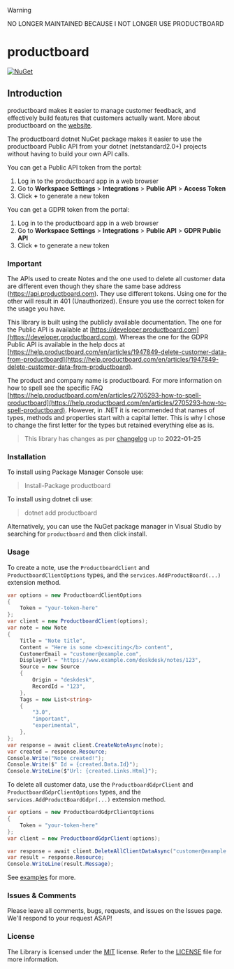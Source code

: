 > [!WARNING]
> NO LONGER MAINTAINED BECAUSE I NOT LONGER USE PRODUCTBOARD

# productboard

[![NuGet](https://img.shields.io/nuget/v/productboard.svg)](https://www.nuget.org/packages/productboard/)

## Introduction

productboard makes it easier to manage customer feedback, and effectively build features that customers actually want.
More about productboard on the [website](https://productboard.com).

The productboard dotnet NuGet package makes it easier to use the productboard Public API from your dotnet (netstandard2.0+)
projects without having to build your own API calls.

You can get a Public API token from the portal:

1. Log in to the productboard app in a web browser
2. Go to **Workspace Settings** > **Integrations** > **Public API** > **Access Token**
3. Click **+** to generate a new token

You can get a GDPR token from the portal:

1. Log in to the productboard app in a web browser
2. Go to **Workspace Settings** > **Integrations** > **Public API** > **GDPR Public API**
3. Click **+** to generate a new token

### Important

The APIs used to create Notes and the one used to delete all customer data are different even though they share the same base address (https://api.productboard.com). They use different tokens. Using one for the other will result in 401 (Unauthorized). Ensure you use the correct token for the usage you have.

This library is built using the publicly available documentation. The one for the Public API is available at [https://developer.productboard.com](https://developer.productboard.com). Whereas the one for the GDPR Public API is available in the help docs at [https://help.productboard.com/en/articles/1947849-delete-customer-data-from-productboard](https://help.productboard.com/en/articles/1947849-delete-customer-data-from-productboard).

The product and company name is productboard. For more information on how to spell see the specific FAQ [https://help.productboard.com/en/articles/2705293-how-to-spell-productboard](https://help.productboard.com/en/articles/2705293-how-to-spell-productboard). However, in .NET it is recommended that names of types, methods and properties start with a capital letter. This is why I chose to change the first letter for the types but retained everything else as is.

> This library has changes as per [changelog](https://developer.productboard.com/#section/Versioning-and-compatibility/Changelog) up to **2022-01-25**

### Installation

To install using Package Manager Console use:
> Install-Package productboard

To install using dotnet cli use:
> dotnet add productboard

Alternatively, you can use the NuGet package manager in Visual Studio by searching for `productboard` and then click install.

### Usage

To create a note, use the `ProductboardClient` and `ProductboardClientOptions` types, and the `services.AddProductBoard(...)` extension method.

```csharp
var options = new ProductboardClientOptions
{
    Token = "your-token-here"
};
var client = new ProductboardClient(options);
var note = new Note
{
    Title = "Note title",
    Content = "Here is some <b>exciting</b> content",
    CustomerEmail = "customer@example.com",
    DisplayUrl = "https://www.example.com/deskdesk/notes/123",
    Source = new Source
    {
        Origin = "deskdesk",
        RecordId = "123",
    },
    Tags = new List<string>
    {
        "3.0",
        "important",
        "experimental",
    },
};
var response = await client.CreateNoteAsync(note);
var created = response.Resource;
Console.Write("Note created!");
Console.Write($" Id = {created.Data.Id}");
Console.WriteLine($"Url: {created.Links.Html}");
```

To delete all customer data, use the `ProductboardGdprClient` and `ProductboardGdprClientOptions` types, and the `services.AddProductBoardGdpr(...)` extension method.

```csharp
var options = new ProductboardGdprClientOptions
{
    Token = "your-token-here"
};
var client = new ProductboardGdprClient(options);

var response = await client.DeleteAllClientDataAsync("customer@example.com");
var result = response.Resource;
Console.WriteLine(result.Message);
```

See [examples](./examples/) for more.

### Issues &amp; Comments

Please leave all comments, bugs, requests, and issues on the Issues page. We'll respond to your request ASAP!

### License

The Library is licensed under the [MIT](http://www.opensource.org/licenses/mit-license.php "Read more about the MIT license form") license. Refer to the [LICENSE](./LICENSE) file for more information.
